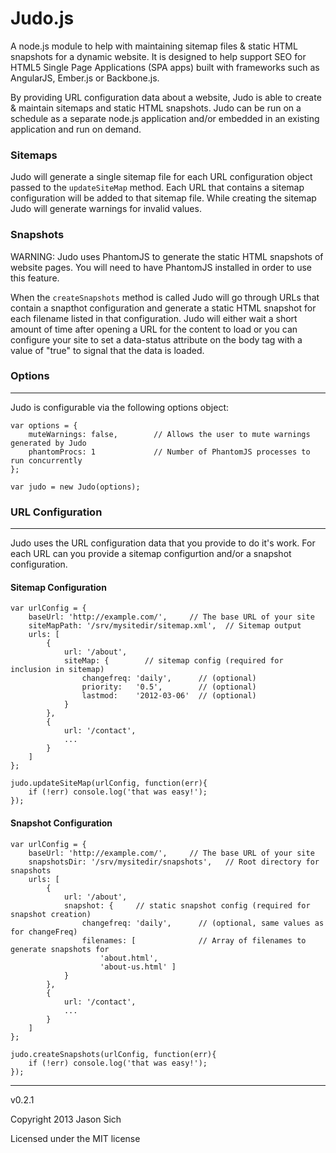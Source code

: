 Judo.js
======

A node.js module to help with maintaining sitemap files &amp; static HTML snapshots for a dynamic website.  It is designed to help support SEO for HTML5 Single Page Applications (SPA apps) built with frameworks such as AngularJS, Ember.js or Backbone.js.

By providing URL configuration data about a website, Judo is able to create &amp; maintain sitemaps and static HTML snapshots.  Judo can be run on a schedule as a separate node.js application and/or embedded in an existing application and run on demand.

### Sitemaps
Judo will generate a single sitemap file for each URL configuration object passed to the `updateSiteMap` method.  Each URL that contains a sitemap configuration will be added to that sitemap file.  While creating the sitemap Judo will generate warnings for invalid values.

### Snapshots
WARNING: Judo uses PhantomJS to generate the static HTML snapshots of website pages.  You will need to have PhantomJS installed in order to use this feature.  

When the `createSnapshots` method is called Judo will go through URLs that contain a snapthot configuration and generate a static HTML snapshot for each filename listed in that configuration.  Judo will either wait a short amount of time after opening a URL for the content to load or you can configure your site to set a data-status attribute on the body tag with a value of "true" to signal that the data is loaded.

### Options
***

Judo is configurable via the following options object:

	var options = {
		muteWarnings: false,		// Allows the user to mute warnings generated by Judo
		phantomProcs: 1				// Number of PhantomJS processes to run concurrently
	};
	
	var judo = new Judo(options);
	
### URL Configuration
***
Judo uses the URL configuration data that you provide to do it's work. For each URL can you provide a sitemap configurtion and/or a snapshot configuration.

#### Sitemap Configuration

	var urlConfig = {
		baseUrl: 'http://example.com/',     // The base URL of your site
		siteMapPath: '/srv/mysitedir/sitemap.xml',  // Sitemap output
		urls: [
			{
				url: '/about',
				siteMap: {        // sitemap config (required for inclusion in sitemap)
					changefreq: 'daily',      // (optional)
					priority:   '0.5',        // (optional)
					lastmod:    '2012-03-06'  // (optional)
				}
			},
			{
				url: '/contact',
				... 
			}
		]
	};
	
	judo.updateSiteMap(urlConfig, function(err){
		if (!err) console.log('that was easy!');
	});
	
#### Snapshot Configuration

	var urlConfig = {
		baseUrl: 'http://example.com/',     // The base URL of your site
		snapshotsDir: '/srv/mysitedir/snapshots',   // Root directory for snapshots
		urls: [
			{
				url: '/about',
				snapshot: {     // static snapshot config (required for snapshot creation)
					changefreq: 'daily',	  // (optional, same values as for changeFreq)
					filenames: [			  // Array of filenames to generate snapshots for
						'about.html', 
						'about-us.html' ]
				}
			},
			{
				url: '/contact',
				... 
			}
		]
	};
	
	judo.createSnapshots(urlConfig, function(err){
		if (!err) console.log('that was easy!');
	});

***

v0.2.1

Copyright 2013 Jason Sich

Licensed under the MIT license
